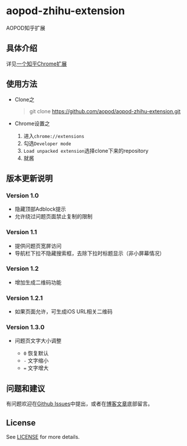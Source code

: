# aopod-zhihu-extension
AOPOD知乎扩展

## 具体介绍

详见[一个知乎Chrome扩展](http://www.aopod.com/2017/03/05/zhihu-extension/)

## 使用方法

- Clone之
	
	> git clone https://github.com/aopod/aopod-zhihu-extension.git

- Chrome设置之

	1. 进入`chrome://extensions`
	2. 勾选`Developer mode`
	3. `Load unpacked extension`选择clone下来的repository
	4. 就酱

## 版本更新说明

### Version 1.0

- 隐藏顶部Adblock提示
- 允许绕过问题页面禁止复制的限制

### Version 1.1

- 提供问题页宽屏访问
- 导航栏下拉不隐藏搜索框，去除下拉时标题显示（非小屏幕情况）

### Version 1.2

- 增加生成二维码功能

### Version 1.2.1

- 如果页面允许，可生成iOS URL相关二维码

### Version 1.3.0

- 问题页文字大小调整
	
	* `0` 恢复默认
	* `-` 文字缩小
	* `=` 文字增大

## 问题和建议

有问题欢迎在[Github Issues](https://github.com/aopod/aopod-zhihu-extension/issues)中提出，或者在[博客文章](http://www.aopod.com/2017/03/05/zhihu-extension/)底部留言。

## License

See [LICENSE](https://github.com/aopod/aopod-zhihu-extension/blob/master/LICENSE) for more details.

